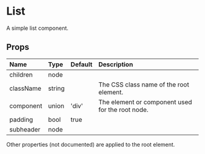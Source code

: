 List
====

A simple list component.

Props
-----


| Name | Type | Default | Description |
|:-----|:-----|:--------|:------------|
| children | node |  |  |
| className | string |  | The CSS class name of the root element. |
| component | union | 'div' | The element or component used for the root node. |
| padding | bool | true |  |
| subheader | node |  |  |

Other properties (not documented) are applied to the root element.
